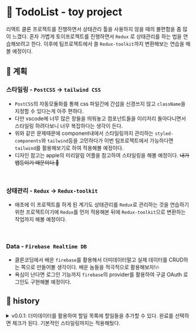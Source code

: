 # 📃 TodoList - toy project

리액트 클론 프로젝트를 진행하면서 상태관리 툴을 사용하지 않을 때의 불편함을 좀 많이 느꼈다.
혼자 가볍게 토이프로젝트를 진행하면서 `Redux` 로 상태관리를 하는 법을 연습해보려고 한다. 이후에 팀프로젝트에서 쓸 `Redux-toolkit`까지 변환해보는 연습을 해볼 예정이다.

## 🛫 계획

### 스타일링 - `PostCSS` -> `tailwind CSS`

- `PostCSS`의 자동모듈화를 통해 css 파일간에 간섭을 신경쓰지 않고 `className`을 지정할 수 있다는게 아주 편하다.
- 다만 vscode에 너무 많은 창들을 띄워놓고 컴포넌트들을 이리저리 돌아다니면서 스타일링 하려다보니 너무 복잡하다는 생각이 든다.
- 위와 같은 문제때문에 component내에서 스타일링까지 관리하는 `styled-components`와 `tailwind`등을 고민하다가 이번 팀프로젝트에서 가능하다면 `tailwind`를 활용해보기로 하여 적용해볼 예정이다.
- 디자인 참고는 apple의 미리알림 어플을 참고하여 스타일링을 해볼 예정이다. ~~내가 앱등이기 때문이다.🍎~~

<br />

### 상태관리 - `Redux` -> `Redux-toolkit`

- 애초에 이 프로젝트를 하게 된 계기도 상태관리를 `Redux`로 관리하는 것을 연습하기 위한 프로젝트이기에 `Redux`를 먼저 적용해본 뒤에 `Redux-toolkit`으로 변환하는 작업까지 해볼 예정이다.

<br />

### Data - `Firebase Realtime DB`

- 클론코딩에서 배운 `firebase`를 활용해서 더미데이터말고 실제 데이터를 CRUD하는 쪽으로 만들어볼 생각이다. 배운 놈들을 적극적으로 활용해보자!🔥
- 욕심이 난다면 로그인 기능까지 `firebase`의 provider를 활용하여 구글 OAuth 로그인도 구현해볼 예정이다.
  <br />

## 📝 history

<details>
  <summary>v0.0.1: 더미데이터를 활용하여 할일 목록에 할일들을 추가할 수 있다. 완료를 선택하면 체크가 된다. 기본적인 스타일링까지는 적용해뒀다.</summary>
  [클릭하여 확인](https://user-images.githubusercontent.com/77430059/134646417-6ea1fbf4-3132-48f8-96fb-9530db71035a.gif)

</details>
